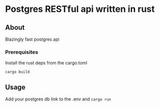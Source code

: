 # Postgres RESTful api written in rust

## About <a name = "about"></a>

Blazingly fast postgres api

### Prerequisites

Install the rust deps from the cargo.toml

```
cargo build
```
## Usage <a name = "usage"></a>

Add your postgres db link to the .env and `cargo run` 